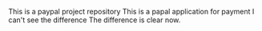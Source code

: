 This is a paypal project repository
 This is a papal application for payment
 I can't see the difference
The difference is clear now.
